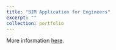 ```yaml
---
title: "BIM Application for Engineers"
excerpt: ""
collection: portfolio
---
```


More information [here](https://www.coursera.org/learn/bim-application?source=CourseKingdom&medium=eduonixCoursesFreeTelegram&utm_medium=sem&utm_source=gg&utm_campaign=B2C_EMEA__coursera_FTCOF_career-academy_pmax-multiple-audiences-country-multi-set2&campaignid=20882109092&adgroupid=&device=c&keyword=&matchtype=&network=x&devicemodel=&adposition=&creativeid=&hide_mobile_promo&gad_source=1&gclid=CjwKCAjwk8e1BhALEiwAc8MHiCBBCvuADC8JJR0RxRnG5R5CcZb7joylJqv1ueTCzoNl1ncwbOh7lxoCVIIQAvD_BwE "Coursera").

